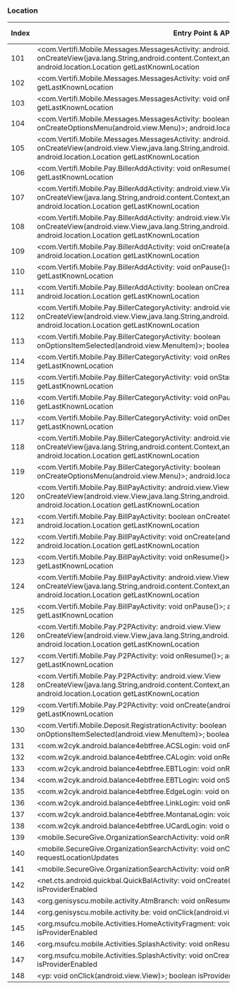 ### Location
| Index | Entry Point & APIs | Screen shot | Resource id | Label |
| ------------- | ------------- | ------------- |-------------|-------------|
| 101 | <com.Vertifi.Mobile.Messages.MessagesActivity: android.view.View onCreateView(java.lang.String,android.content.Context,android.util.AttributeSet)>; android.location.Location getLastKnownLocation | ![](D:\COSMOS\output\py\Play_win8\Finance\com.Vertifi.DeposZip.P314089681\com.Vertifi.Mobile.Messages.MessagesActivity.png) |  | |
| 102 | <com.Vertifi.Mobile.Messages.MessagesActivity: void onResume()>; android.location.Location getLastKnownLocation | ![](D:\COSMOS\output\py\Play_win8\Finance\com.Vertifi.DeposZip.P314089681\com.Vertifi.Mobile.Messages.MessagesActivity.png) |  | |
| 103 | <com.Vertifi.Mobile.Messages.MessagesActivity: void onPause()>; android.location.Location getLastKnownLocation | ![](D:\COSMOS\output\py\Play_win8\Finance\com.Vertifi.DeposZip.P314089681\com.Vertifi.Mobile.Messages.MessagesActivity.png) |  | |
| 104 | <com.Vertifi.Mobile.Messages.MessagesActivity: boolean onCreateOptionsMenu(android.view.Menu)>; android.location.Location getLastKnownLocation | ![](D:\COSMOS\output\py\Play_win8\Finance\com.Vertifi.DeposZip.P314089681\com.Vertifi.Mobile.Messages.MessagesActivity.png) |  | |
| 105 | <com.Vertifi.Mobile.Messages.MessagesActivity: android.view.View onCreateView(android.view.View,java.lang.String,android.content.Context,android.util.AttributeSet)>; android.location.Location getLastKnownLocation | ![](D:\COSMOS\output\py\Play_win8\Finance\com.Vertifi.DeposZip.P314089681\com.Vertifi.Mobile.Messages.MessagesActivity.png) |  | |
| 106 | <com.Vertifi.Mobile.Pay.BillerAddActivity: void onResume()>; android.location.Location getLastKnownLocation | ![](D:\COSMOS\output\py\Play_win8\Finance\com.Vertifi.DeposZip.P314089681\com.Vertifi.Mobile.Pay.BillerAddActivity.png) |  | |
| 107 | <com.Vertifi.Mobile.Pay.BillerAddActivity: android.view.View onCreateView(java.lang.String,android.content.Context,android.util.AttributeSet)>; android.location.Location getLastKnownLocation | ![](D:\COSMOS\output\py\Play_win8\Finance\com.Vertifi.DeposZip.P314089681\com.Vertifi.Mobile.Pay.BillerAddActivity.png) |  | |
| 108 | <com.Vertifi.Mobile.Pay.BillerAddActivity: android.view.View onCreateView(android.view.View,java.lang.String,android.content.Context,android.util.AttributeSet)>; android.location.Location getLastKnownLocation | ![](D:\COSMOS\output\py\Play_win8\Finance\com.Vertifi.DeposZip.P314089681\com.Vertifi.Mobile.Pay.BillerAddActivity.png) |  | |
| 109 | <com.Vertifi.Mobile.Pay.BillerAddActivity: void onCreate(android.os.Bundle)>; android.location.Location getLastKnownLocation | ![](D:\COSMOS\output\py\Play_win8\Finance\com.Vertifi.DeposZip.P314089681\com.Vertifi.Mobile.Pay.BillerAddActivity.png) |  | |
| 110 | <com.Vertifi.Mobile.Pay.BillerAddActivity: void onPause()>; android.location.Location getLastKnownLocation | ![](D:\COSMOS\output\py\Play_win8\Finance\com.Vertifi.DeposZip.P314089681\com.Vertifi.Mobile.Pay.BillerAddActivity.png) |  | |
| 111 | <com.Vertifi.Mobile.Pay.BillerAddActivity: boolean onCreateOptionsMenu(android.view.Menu)>; android.location.Location getLastKnownLocation | ![](D:\COSMOS\output\py\Play_win8\Finance\com.Vertifi.DeposZip.P314089681\com.Vertifi.Mobile.Pay.BillerAddActivity.png) |  | |
| 112 | <com.Vertifi.Mobile.Pay.BillerCategoryActivity: android.view.View onCreateView(android.view.View,java.lang.String,android.content.Context,android.util.AttributeSet)>; android.location.Location getLastKnownLocation | ![](D:\COSMOS\output\py\Play_win8\Finance\com.Vertifi.DeposZip.P314089681\com.Vertifi.Mobile.Pay.BillerCategoryActivity.png) |  | |
| 113 | <com.Vertifi.Mobile.Pay.BillerCategoryActivity: boolean onOptionsItemSelected(android.view.MenuItem)>; boolean isProviderEnabled | ![](D:\COSMOS\output\py\Play_win8\Finance\com.Vertifi.Mobile.P231381116\com.Vertifi.Mobile.Pay.BillerCategoryActivity.png) |  | |
| 114 | <com.Vertifi.Mobile.Pay.BillerCategoryActivity: void onResume()>; android.location.Location getLastKnownLocation | ![](D:\COSMOS\output\py\Play_win8\Finance\com.Vertifi.DeposZip.P314089681\com.Vertifi.Mobile.Pay.BillerCategoryActivity.png) |  | |
| 115 | <com.Vertifi.Mobile.Pay.BillerCategoryActivity: void onStart()>; android.location.Location getLastKnownLocation | ![](D:\COSMOS\output\py\Play_win8\Finance\com.Vertifi.DeposZip.P314089681\com.Vertifi.Mobile.Pay.BillerCategoryActivity.png) |  | |
| 116 | <com.Vertifi.Mobile.Pay.BillerCategoryActivity: void onPause()>; android.location.Location getLastKnownLocation | ![](D:\COSMOS\output\py\Play_win8\Finance\com.Vertifi.DeposZip.P314089681\com.Vertifi.Mobile.Pay.BillerCategoryActivity.png) |  | |
| 117 | <com.Vertifi.Mobile.Pay.BillerCategoryActivity: void onDestroy()>; android.location.Location getLastKnownLocation | ![](D:\COSMOS\output\py\Play_win8\Finance\com.Vertifi.DeposZip.P314089681\com.Vertifi.Mobile.Pay.BillerCategoryActivity.png) |  | |
| 118 | <com.Vertifi.Mobile.Pay.BillerCategoryActivity: android.view.View onCreateView(java.lang.String,android.content.Context,android.util.AttributeSet)>; android.location.Location getLastKnownLocation | ![](D:\COSMOS\output\py\Play_win8\Finance\com.Vertifi.DeposZip.P314089681\com.Vertifi.Mobile.Pay.BillerCategoryActivity.png) |  | |
| 119 | <com.Vertifi.Mobile.Pay.BillerCategoryActivity: boolean onCreateOptionsMenu(android.view.Menu)>; android.location.Location getLastKnownLocation | ![](D:\COSMOS\output\py\Play_win8\Finance\com.Vertifi.DeposZip.P314089681\com.Vertifi.Mobile.Pay.BillerCategoryActivity.png) |  | |
| 120 | <com.Vertifi.Mobile.Pay.BillPayActivity: android.view.View onCreateView(android.view.View,java.lang.String,android.content.Context,android.util.AttributeSet)>; android.location.Location getLastKnownLocation | ![](D:\COSMOS\output\py\Play_win8\Finance\com.Vertifi.DeposZip.P314089681\com.Vertifi.Mobile.Pay.BillPayActivity.png) |  | |
| 121 | <com.Vertifi.Mobile.Pay.BillPayActivity: boolean onCreateOptionsMenu(android.view.Menu)>; android.location.Location getLastKnownLocation | ![](D:\COSMOS\output\py\Play_win8\Finance\com.Vertifi.DeposZip.P314089681\com.Vertifi.Mobile.Pay.BillPayActivity.png) |  | |
| 122 | <com.Vertifi.Mobile.Pay.BillPayActivity: void onCreate(android.os.Bundle)>; android.location.Location getLastKnownLocation | ![](D:\COSMOS\output\py\Play_win8\Finance\com.Vertifi.DeposZip.P314089681\com.Vertifi.Mobile.Pay.BillPayActivity.png) |  | |
| 123 | <com.Vertifi.Mobile.Pay.BillPayActivity: void onResume()>; android.location.Location getLastKnownLocation | ![](D:\COSMOS\output\py\Play_win8\Finance\com.Vertifi.DeposZip.P314089681\com.Vertifi.Mobile.Pay.BillPayActivity.png) |  | |
| 124 | <com.Vertifi.Mobile.Pay.BillPayActivity: android.view.View onCreateView(java.lang.String,android.content.Context,android.util.AttributeSet)>; android.location.Location getLastKnownLocation | ![](D:\COSMOS\output\py\Play_win8\Finance\com.Vertifi.DeposZip.P314089681\com.Vertifi.Mobile.Pay.BillPayActivity.png) |  | |
| 125 | <com.Vertifi.Mobile.Pay.BillPayActivity: void onPause()>; android.location.Location getLastKnownLocation | ![](D:\COSMOS\output\py\Play_win8\Finance\com.Vertifi.DeposZip.P314089681\com.Vertifi.Mobile.Pay.BillPayActivity.png) |  | |
| 126 | <com.Vertifi.Mobile.Pay.P2PActivity: android.view.View onCreateView(android.view.View,java.lang.String,android.content.Context,android.util.AttributeSet)>; android.location.Location getLastKnownLocation | ![](D:\COSMOS\output\py\Play_win8\Finance\com.Vertifi.DeposZip.P314089681\com.Vertifi.Mobile.Pay.P2PActivity.png) |  | |
| 127 | <com.Vertifi.Mobile.Pay.P2PActivity: void onResume()>; android.location.Location getLastKnownLocation | ![](D:\COSMOS\output\py\Play_win8\Finance\com.Vertifi.DeposZip.P314089681\com.Vertifi.Mobile.Pay.P2PActivity.png) |  | |
| 128 | <com.Vertifi.Mobile.Pay.P2PActivity: android.view.View onCreateView(java.lang.String,android.content.Context,android.util.AttributeSet)>; android.location.Location getLastKnownLocation | ![](D:\COSMOS\output\py\Play_win8\Finance\com.Vertifi.DeposZip.P314089681\com.Vertifi.Mobile.Pay.P2PActivity.png) |  | |
| 129 | <com.Vertifi.Mobile.Pay.P2PActivity: void onCreate(android.os.Bundle)>; android.location.Location getLastKnownLocation | ![](D:\COSMOS\output\py\Play_win8\Finance\com.Vertifi.DeposZip.P314089681\com.Vertifi.Mobile.Pay.P2PActivity.png) |  | |
| 130 | <com.Vertifi.Mobile.Deposit.RegistrationActivity: boolean onOptionsItemSelected(android.view.MenuItem)>; boolean isProviderEnabled | ![](D:\COSMOS\output\py\Play_win8\Finance\com.Vertifi.Mobile.P231381116\com.Vertifi.Mobile.Deposit.RegistrationActivity.png) |  | |
| 131 | <com.w2cyk.android.balance4ebtfree.ACSLogin: void onResume()>; java.util.List getProviders | ![](D:\COSMOS\output\py\Play_win8\Finance\com.w2cyk.android.balance4ebtfree\com.w2cyk.android.balance4ebtfree.ACSLogin.png) |  | |
| 132 | <com.w2cyk.android.balance4ebtfree.CALogin: void onResume()>; java.util.List getProviders | ![](D:\COSMOS\output\py\Play_win8\Finance\com.w2cyk.android.balance4ebtfree\com.w2cyk.android.balance4ebtfree.CALogin.png) |  | |
| 133 | <com.w2cyk.android.balance4ebtfree.EBTLogin: void onResume()>; java.util.List getProviders | ![](D:\COSMOS\output\py\Play_win8\Finance\com.w2cyk.android.balance4ebtfree\com.w2cyk.android.balance4ebtfree.EBTLogin.png) |  | |
| 134 | <com.w2cyk.android.balance4ebtfree.EBTLogin: void onStart()>; java.util.List getProviders | ![](D:\COSMOS\output\py\Play_win8\Finance\com.w2cyk.android.balance4ebtfree\com.w2cyk.android.balance4ebtfree.EBTLogin.png) |  | |
| 135 | <com.w2cyk.android.balance4ebtfree.EdgeLogin: void onResume()>; java.util.List getProviders | ![](D:\COSMOS\output\py\Play_win8\Finance\com.w2cyk.android.balance4ebtfree\com.w2cyk.android.balance4ebtfree.EdgeLogin.png) |  | |
| 136 | <com.w2cyk.android.balance4ebtfree.LinkLogin: void onResume()>; java.util.List getProviders | ![](D:\COSMOS\output\py\Play_win8\Finance\com.w2cyk.android.balance4ebtfree\com.w2cyk.android.balance4ebtfree.LinkLogin.png) |  | |
| 137 | <com.w2cyk.android.balance4ebtfree.MontanaLogin: void onResume()>; java.util.List getProviders | ![](D:\COSMOS\output\py\Play_win8\Finance\com.w2cyk.android.balance4ebtfree\com.w2cyk.android.balance4ebtfree.MontanaLogin.png) |  | |
| 138 | <com.w2cyk.android.balance4ebtfree.UCardLogin: void onResume()>; java.util.List getProviders | ![](D:\COSMOS\output\py\Play_win8\Finance\com.w2cyk.android.balance4ebtfree\com.w2cyk.android.balance4ebtfree.UCardLogin.png) |  | |
| 139 | <mobile.SecureGive.OrganizationSearchActivity: void onResume()>; void requestLocationUpdates | ![](D:\COSMOS\output\py\Play_win8\Finance\mobile.SecureGive\mobile.SecureGive.OrganizationSearchActivity.png) |  | |
| 140 | <mobile.SecureGive.OrganizationSearchActivity: void onCreate(android.os.Bundle)>; void requestLocationUpdates | ![](D:\COSMOS\output\py\Play_win8\Finance\mobile.SecureGive\mobile.SecureGive.OrganizationSearchActivity.png) |  | |
| 141 | <mobile.SecureGive.OrganizationSearchActivity: void onRestart()>; void requestLocationUpdates | ![](D:\COSMOS\output\py\Play_win8\Finance\mobile.SecureGive\mobile.SecureGive.OrganizationSearchActivity.png) |  | |
| 142 | <net.cts.android.quickbal.QuickBalActivity: void onCreate(android.os.Bundle)>; boolean isProviderEnabled | ![](D:\COSMOS\output\py\Play_win8\Finance\net.cts.android.centralbank\net.cts.android.quickbal.QuickBalActivity.png) |  | |
| 143 | <org.genisyscu.mobile.activity.AtmBranch: void onResume()>; java.lang.String getBestProvider | ![](D:\COSMOS\output\py\Play_win8\Finance\org.genisyscu.mobile\org.genisyscu.mobile.activity.AtmBranch.png) |  | |
| 144 | <org.genisyscu.mobile.activity.be: void onClick(android.view.View)>; boolean isProviderEnabled | ![](D:\COSMOS\output\py\Play_win8\Finance\org.genisyscu.mobile\org.genisyscu.mobile.activity.AtmBranch.png) |  | |
| 145 | <org.msufcu.mobile.Activities.HomeActivityFragment: void onCreate(android.os.Bundle)>; boolean isProviderEnabled | ![](D:\COSMOS\output\py\Play_win8\Finance\org.msufcu.mobile\org.msufcu.mobile.Activities.HomeActivityFragment.png) |  | |
| 146 | <org.msufcu.mobile.Activities.SplashActivity: void onResume()>; boolean isProviderEnabled | ![](D:\COSMOS\output\py\Play_win8\Finance\org.msufcu.mobile\org.msufcu.mobile.Activities.SplashActivity.png) |  | |
| 147 | <org.msufcu.mobile.Activities.SplashActivity: void onCreate(android.os.Bundle)>; boolean isProviderEnabled | ![](D:\COSMOS\output\py\Play_win8\Finance\org.msufcu.mobile\org.msufcu.mobile.Activities.SplashActivity.png) |  | |
| 148 | <yp: void onClick(android.view.View)>; boolean isProviderEnabled | ![](D:\COSMOS\output\py\Play_win8\Finance\org.navyfederal.visabuxx\com.devicefidelity.app.visabuxx.ui.locator.LocatorActivity.png) |  | |
